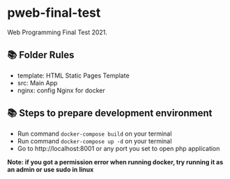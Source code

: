# pweb-final-test

Web Programming Final Test 2021.

## 📚 Folder Rules

- template: HTML Static Pages Template
- src: Main App
- nginx: config Nginx for docker

## 📚 Steps to prepare development environment

- Run command ```docker-compose build``` on your terminal
- Run command ```docker-compose up -d``` on your terminal
- Go to http://localhost:8001 or any port you set to open php application

**Note: if you got a permission error when running docker, try running it as an admin or use sudo in linux**
